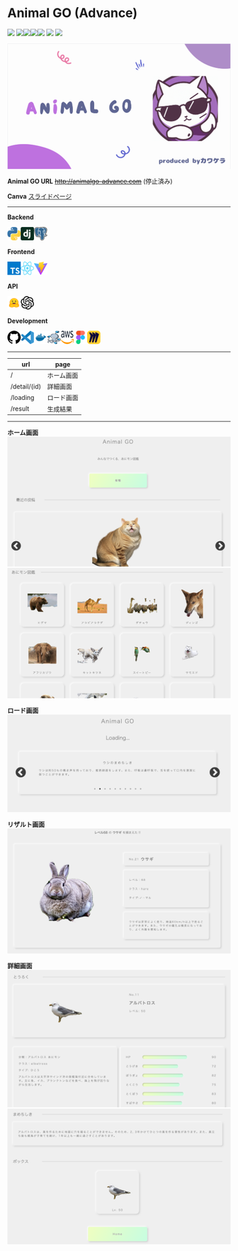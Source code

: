 # Animal GO (Advance)

![](https://github.com/tf63/kawakera_advance/actions/workflows/django.yml/badge.svg)
<img src="https://img.shields.io/badge/-Django-092E20.svg?logo=django&style=flat"><img src="https://img.shields.io/badge/-React-555.svg?logo=react&style=flat"><img src="https://img.shields.io/badge/-Docker-EEE.svg?logo=docker&style=flat"><img src="https://img.shields.io/badge/-Amazon%20AWS-232F3E.svg?logo=amazon-aws&style=flat">
![](https://img.shields.io/github/repo-size/tf63/kawakera_advance)
![](https://img.shields.io/github/languages/code-size/tf63/kawakera_advance)

![サムネイル](docs/img/thumbnail_animalgo.png)

**Animal GO URL**
~~http://animalgo-advance.com~~ (停止済み)

**Canva**
[スライドページ](https://www.canva.com/design/DAFmniET5x0/J4Z1fpjKZrqM0rfMmCN9Yw/edit?utm_content=DAFmniET5x0&utm_campaign=designshare&utm_medium=link2&utm_source=sharebutton)

---

**Backend**

<img src="backend/docs/img/../../../docs/img/logos/python.svg" width="30" height="30"><img src="backend/docs/img/../../../docs/img/logos/django.svg" width="30" height="30"><img src="backend/docs/img/../../../docs/img/logos/postgresql.svg" width="30" height="30">

**Frontend**

<img src="backend/docs/img/../../../docs/img/logos/typescript.svg" width="30" height="30"><img src="backend/docs/img/../../../docs/img/logos/react.svg" width="30" height="30"><img src="backend/docs/img/../../../docs/img/logos/vite.svg" width="30" height="30">

**API**

<img src="backend/docs/img/../../../docs/img/logos/huggingface.svg" width="30" height="30"><img src="backend/docs/img/../../../docs/img/logos/openai.svg" width="30" height="30">

**Development**

<img src="backend/docs/img/../../../docs/img/logos/github.svg" width="30" height="30"><img src="backend/docs/img/../../../docs/img/logos/vscode.svg" width="30" height="30"><img src="backend/docs/img/../../../docs/img/logos/docker.svg" width="30" height="30"><img src="backend/docs/img/../../../docs/img/logos/docker-compose.svg" width="30" height="30"><img src="backend/docs/img/../../../docs/img/logos/aws.svg" width="30" height="30"><img src="backend/docs/img/../../../docs/img/logos/figma.svg" width="30" height="30"><img src="backend/docs/img/../../../docs/img/logos/miro.svg" width="30" height="30">

<!-- ### 使いたい技術
- Docker, Github Actions
- DRF + React(TypeScript), AWS -->

---

| url | page |
| - | - |
| / | ホーム画面 |
| /detail/(id) | 詳細画面 |
| /loading | ロード画面 |
| /result | 生成結果 |

---
**ホーム画面**
![](docs/img/animalgo-home.png)
![](docs/img/animalgo_list.png)

**ロード画面**
![](docs/img/animalgo-loading.png)

**リザルト画面**
![](docs/img/animalgo_result.png)

**詳細画面**
![](docs/img/animalgo_detail.png)
![](docs/img/animalgo_trivia.png)
